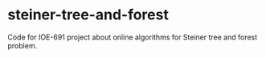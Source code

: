 # steiner-tree-and-forest
Code for IOE-691 project about online algorithms for Steiner tree and forest problem.

